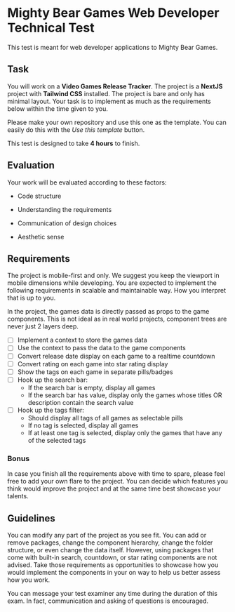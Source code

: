 # Mighty Bear Games Web Developer Technical Test

This test is meant for web developer applications to Mighty Bear Games.

## Task

You will work on a **Video Games Release Tracker**. The project is a **NextJS** project with **Tailwind CSS** installed. The project is bare and only has minimal layout. Your task is to implement as much as the requirements below within the time given to you.

Please make your own repository and use this one as the template. You can easily do this with the _Use this template_ button.

This test is designed to take **4 hours** to finish.

## Evaluation

Your work will be evaluated according to these factors:

- Code structure

- Understanding the requirements

- Communication of design choices

- Aesthetic sense

## Requirements

The project is mobile-first and only. We suggest you keep the viewport in mobile dimensions while developing. You are expected to implement the following requirements in scalable and maintainable way. How you interpret that is up to you.

In the project, the games data is directly passed as props to the game components. This is not ideal as in real world projects, component trees are never just 2 layers deep.

- [ ] Implement a context to store the games data
- [ ] Use the context to pass the data to the game components
- [ ] Convert release date display on each game to a realtime countdown
- [ ] Convert rating on each game into star rating display
- [ ] Show the tags on each game in separate pills/badges
- [ ] Hook up the search bar:
  - If the search bar is empty, display all games
  - If the search bar has value, display only the games whose titles OR description contain the search value
- [ ] Hook up the tags filter:
  - Should display all tags of all games as selectable pills
  - If no tag is selected, display all games
  - If at least one tag is selected, display only the games that have any of the selected tags

### Bonus

In case you finish all the requirements above with time to spare, please feel free to add your own flare to the project. You can decide which features you think would improve the project and at the same time best showcase your talents.

## Guidelines

You can modify any part of the project as you see fit. You can add or remove packages, change the component hierarchy, change the folder structure, or even change the data itself. However, using packages that come with built-in search, countdown, or star rating components are not advised. Take those requirements as opportunities to showcase how you would implement the components in your on way to help us better assess how you work.

You can message your test examiner any time during the duration of this exam. In fact, communication and asking of questions is encouraged.
